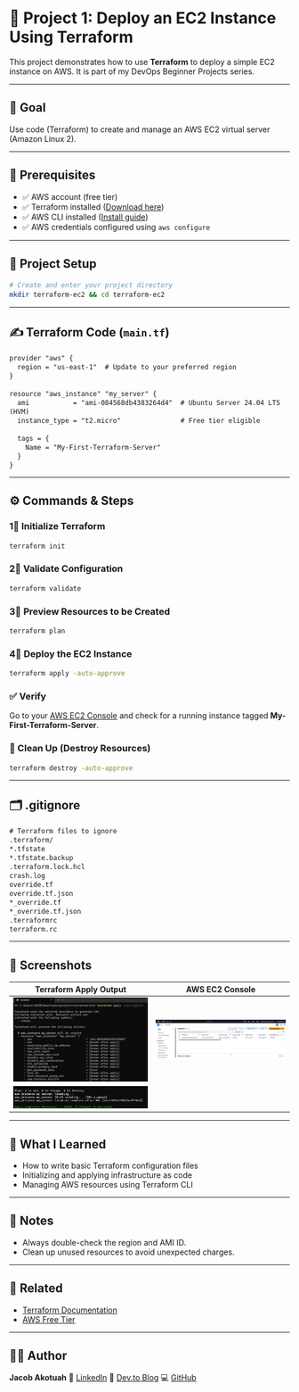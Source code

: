 # 🚀 Project 1: Deploy an EC2 Instance Using Terraform

This project demonstrates how to use **Terraform** to deploy a simple EC2 instance on AWS. It is part of my DevOps Beginner Projects series.

---

## 🎯 Goal

Use code (Terraform) to create and manage an AWS EC2 virtual server (Amazon Linux 2).

---

## 🧰 Prerequisites

- ✅ AWS account (free tier)
- ✅ Terraform installed ([Download here](https://terraform.io))
- ✅ AWS CLI installed ([Install guide](https://docs.aws.amazon.com/cli/latest/userguide/install-cliv2.html))
- ✅ AWS credentials configured using `aws configure`

---

## 📁 Project Setup

```bash
# Create and enter your project directory
mkdir terraform-ec2 && cd terraform-ec2
```

---

## ✍️ Terraform Code (`main.tf`)

```hcl
provider "aws" {
  region = "us-east-1"  # Update to your preferred region
}

resource "aws_instance" "my_server" {
  ami           = "ami-084568db4383264d4"  # Ubuntu Server 24.04 LTS (HVM)
  instance_type = "t2.micro"               # Free tier eligible

  tags = {
    Name = "My-First-Terraform-Server"
  }
}
```

---

## ⚙️ Commands & Steps

### 1⃣ Initialize Terraform

```bash
terraform init
```

### 2⃣ Validate Configuration

```bash
terraform validate
```

### 3⃣ Preview Resources to be Created

```bash
terraform plan
```

### 4⃣ Deploy the EC2 Instance

```bash
terraform apply -auto-approve
```

### ✅ Verify

Go to your [AWS EC2 Console](https://console.aws.amazon.com/ec2/) and check for a running instance tagged **My-First-Terraform-Server**.

### 🧹 Clean Up (Destroy Resources)

```bash
terraform destroy -auto-approve
```

---

## 🗂 .gitignore

```gitignore
# Terraform files to ignore
.terraform/
*.tfstate
*.tfstate.backup
.terraform.lock.hcl
crash.log
override.tf
override.tf.json
*_override.tf
*_override.tf.json
.terraformrc
terraform.rc
```

---

## 🗼 Screenshots

| Terraform Apply Output                    | AWS EC2 Console                      |
| ----------------------------------------- | ------------------------------------ |
| ![apply](screenshots/terraform-apply.png) | ![ec2](screenshots/ec2-instance.png) |
| ![apply](screenshots/terraform-apply-2.png)|

---

## 🧠 What I Learned

* How to write basic Terraform configuration files
* Initializing and applying infrastructure as code
* Managing AWS resources using Terraform CLI

---

## 📌 Notes

* Always double-check the region and AMI ID.
* Clean up unused resources to avoid unexpected charges.

---

## 🔗 Related

* [Terraform Documentation](https://developer.hashicorp.com/terraform/docs)
* [AWS Free Tier](https://aws.amazon.com/free)

---

## 🙋‍♂️ Author

**Jacob Akotuah**
📧 [LinkedIn](https://www.linkedin.com/in/jacobakotuah/)
📝 [Dev.to Blog](https://dev.to/jayk)
💻 [GitHub](https://github.com/Jacobjayk)
